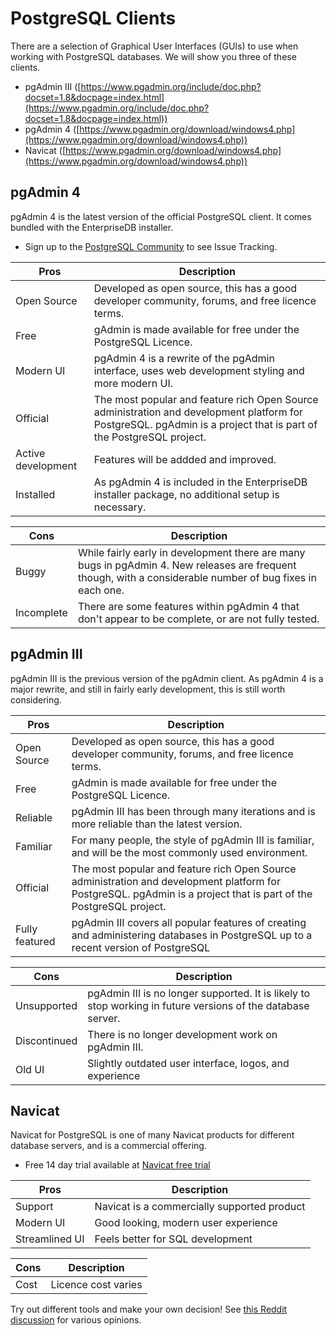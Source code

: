 PostgreSQL Clients
==================

There are a selection of Graphical User Interfaces (GUIs) to use when working with PostgreSQL databases.  We will show you three of these clients.

- pgAdmin III ([https://www.pgadmin.org/include/doc.php?docset=1.8&docpage=index.html](https://www.pgadmin.org/include/doc.php?docset=1.8&docpage=index.html))
- pgAdmin 4 ([https://www.pgadmin.org/download/windows4.php](https://www.pgadmin.org/download/windows4.php))
- Navicat ([https://www.pgadmin.org/download/windows4.php](https://www.pgadmin.org/download/windows4.php))

pgAdmin 4
---------

pgAdmin 4 is the latest version of the official PostgreSQL client.  It comes bundled with the EnterpriseDB installer.

- Sign up to the [PostgreSQL Community](https://www.postgresql.org/account/auth/4/) to see Issue Tracking.

| Pros | Description |
| ---- | ----------- |
| Open Source | Developed as open source, this has a good developer community, forums, and free licence terms. |
| Free | gAdmin is made available for free under the PostgreSQL Licence. |
| Modern UI | pgAdmin 4 is a rewrite of the pgAdmin interface, uses web development styling and more modern UI.  |
| Official | The most popular and feature rich Open Source administration and development platform for PostgreSQL.  pgAdmin is a project that is part of the PostgreSQL project. |
| Active development | Features will be addded and improved. |
| Installed | As pgAdmin 4 is included in the EnterpriseDB installer package, no additional setup is necessary. |

| Cons | Description |
| ---- | ----------- |
| Buggy | While fairly early in development there are many bugs in pgAdmin 4.  New releases are frequent though, with a considerable number of bug fixes in each one. |
| Incomplete | There are some features within pgAdmin 4 that don't appear to be complete, or are not fully tested. |

pgAdmin III
-----------

pgAdmin III is the previous version of the pgAdmin client.  As pgAdmin 4 is a major rewrite, and still in fairly early development, this is still worth considering.

| Pros | Description |
| ---- | ----------- |
| Open Source | Developed as open source, this has a good developer community, forums, and free licence terms. |
| Free | gAdmin is made available for free under the PostgreSQL Licence. |
| Reliable | pgAdmin III has been through many iterations and is more reliable than the latest version. |
| Familiar | For many people, the style of pgAdmin III is familiar, and will be the most commonly used environment. |
| Official | The most popular and feature rich Open Source administration and development platform for PostgreSQL.  pgAdmin is a project that is part of the PostgreSQL project. |
| Fully featured | pgAdmin III covers all popular features of creating and administering databases in PostgreSQL up to a recent version of PostgreSQL |

| Cons | Description |
| ---- | ----------- |
| Unsupported | pgAdmin III is no longer supported.  It is likely to stop working in future versions of the database server.  |
| Discontinued | There is no longer development work on pgAdmin III.  |
| Old UI | Slightly outdated user interface, logos, and experience |

Navicat
-------

Navicat for PostgreSQL is one of many Navicat products for different database servers, and is a commercial offering.

- Free 14 day trial available at [Navicat free trial](https://www.navicat.com/download/navicat-for-postgresql)

| Pros | Description |
| ---- | ----------- |
| Support | Navicat is a commercially supported product |
| Modern UI | Good looking, modern user experience |
| Streamlined UI | Feels better for SQL development |


| Cons | Description |
| ---- | ----------- |
| Cost | Licence cost varies |

Try out different tools and make your own decision!  See [this Reddit discussion](https://www.reddit.com/r/PostgreSQL/comments/412vsw/what_is_the_best_postgresql_gui_tool/) for various opinions.